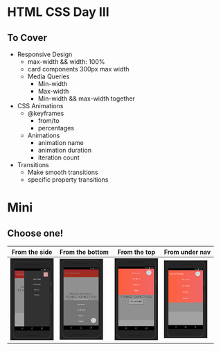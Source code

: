 # HTML CSS Day III

## To Cover

<ul>
    <li>Responsive Design
        <ul>
            <li>max-width && width: 100%</li>
            <li>card components 300px max width</li>
            <li>Media Queries
                <ul>
                    <li>Min-width</li>
                    <li>Max-width</li>
                    <li>Min-width && max-width together</li>
                </ul>
            </li>
        </ul>
    </li>
    <li>CSS Animations
        <ul>
            <li>@keyframes
                <ul>
                    <li>from/to</li>
                    <li>percentages</li>
                </ul>
            </li>
            <li>Animations
                <ul>
                    <li>animation name</li>
                    <li>animation duration</li>
                    <li>iteration count</li>
                </ul>
            </li>
        </ul>
    </li>
    <li>Transitions
        <ul>
            <li>Make smooth transitions</li>
            <li>specific property transitions</li>
        </ul>
    </li>
</ul>

# Mini

## Choose one!

| From the side  | From the bottom | From the top | From under nav
| ------------- | ------------- | ------------- | ------------- | 
| <img style='width: 100px' src="./media/nav1.png" >  | <img style='width: 100px' src="./media/nav2.png" >  | <img style='width: 100px' src="./media/nav3.png" > | <img style='width: 100px' src="./media/nav4.png" >
